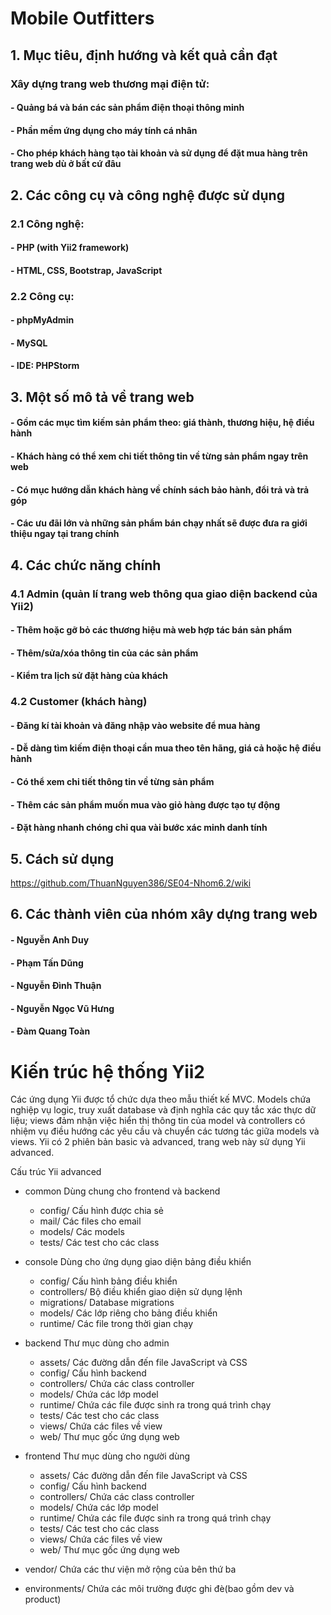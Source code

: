 # Mobile Outfitters 

## 1. Mục tiêu, định hướng và kết quả cần đạt
### Xây dựng trang web thương mại điện tử:
#### - Quảng bá và bán các sản phẩm điện thoại thông minh
#### - Phần mềm ứng dụng cho máy tính cá nhân
#### - Cho phép khách hàng tạo tài khoản và sử dụng để đặt mua hàng trên trang web dù ở bất cứ đâu

## 2. Các công cụ và công nghệ được sử dụng
### 2.1 Công nghệ:
#### - PHP (with Yii2 framework)
#### - HTML, CSS, Bootstrap, JavaScript
### 2.2 Công cụ:
#### - phpMyAdmin
#### - MySQL
#### - IDE: PHPStorm

## 3. Một số mô tả về trang web
#### - Gồm các mục tìm kiếm sản phẩm theo: giá thành, thương hiệu, hệ điều hành
#### - Khách hàng có thể xem chi tiết thông tin về từng sản phẩm ngay trên web
#### - Có mục hướng dẫn khách hàng về chính sách bảo hành, đổi trả và trả góp
#### - Các ưu đãi lớn và những sản phẩm bán chạy nhất sẽ được đưa ra giới thiệu ngay tại trang chính

## 4. Các chức năng chính
### 4.1 Admin (quản lí trang web thông qua giao diện backend của Yii2) 
#### - Thêm hoặc gỡ bỏ các thương hiệu mà web hợp tác bán sản phẩm
#### - Thêm/sửa/xóa thông tin của các sản phẩm 
#### - Kiểm tra lịch sử đặt hàng của khách  
### 4.2 Customer (khách hàng)
#### - Đăng kí tài khoản và đăng nhập vào website để mua hàng
#### - Dễ dàng tìm kiếm điện thoại cần mua theo tên hãng, giá cả hoặc hệ điều hành
#### - Có thể xem chi tiết thông tin về từng sản phẩm
#### - Thêm các sản phẩm muốn mua vào giỏ hàng được tạo tự động
#### - Đặt hàng nhanh chóng chỉ qua vài bước xác minh danh tính

## 5. Cách sử dụng
https://github.com/ThuanNguyen386/SE04-Nhom6.2/wiki

## 6. Các thành viên của nhóm xây dựng trang web
#### - Nguyễn Anh Duy
#### - Phạm Tấn Dũng
#### - Nguyễn Đình Thuận
#### - Nguyễn Ngọc Vũ Hưng
#### - Đàm Quang Toàn


# Kiến trúc hệ thống Yii2
 <p>Các ứng dụng Yii được tổ chức dựa theo mẫu thiết kế MVC. Models chứa nghiệp vụ logic, truy xuất database và định nghĩa các quy tắc xác thực dữ liệu; views đảm nhận việc hiển thị thông tin của model và controllers có nhiệm vụ điều hướng các yêu cầu và chuyển các tương tác giữa models và views. Yii có 2 phiên bản basic và advanced, trang web này sử dụng Yii advanced.</p>
 <p>Cấu trúc Yii advanced</p>
 
 * common			Dùng chung cho frontend và backend
    * config/              Cấu hình được chia sẻ 
    * mail/                Các files cho email
    * models/              Các models
    * tests/               Các test cho các class

 * console			Dùng cho ứng dụng giao diện bảng điều khiển
    * config/              Cấu hình bảng điều khiển
    * controllers/         Bộ điều khiển giao diện sử dụng lệnh
    * migrations/          Database migrations
    * models/              Các lớp riêng cho bảng điều khiển
    * runtime/             Các file trong thời gian chạy

 * backend			Thư mục dùng cho admin
    * assets/              Các đường dẫn đến file JavaScript và CSS
    * config/              Cấu hình backend
    * controllers/         Chứa các class controller
    * models/              Chứa các lớp model
    * runtime/             Chứa các file được sinh ra trong quá trình chạy
    * tests/               Các test cho các class
    * views/               Chứa các files về view
    * web/                 Thư mục gốc ứng dụng web

 * frontend			Thư mục dùng cho người dùng
    * assets/              Các đường dẫn đến file JavaScript và CSS
    * config/              Cấu hình backend
    * controllers/         Chứa các class controller
    * models/              Chứa các lớp model
    * runtime/             Chứa các file được sinh ra trong quá trình chạy
    * tests/               Các test cho các class
    * views/               Chứa các files về view
    * web/                 Thư mục gốc ứng dụng web

 * vendor/                  Chứa các thư viện mở rộng của bên thứ ba

 * environments/            Chứa các môi trường được ghi đè(bao gồm dev và product)


